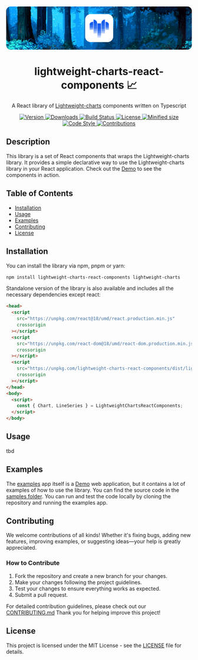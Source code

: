 <img
  alt=""
  src="https://raw.githubusercontent.com/ukorvl/design/master/lightweight-charts-react-components/cover.png"
  loading="lazy"
/>

<div align="center">
  <h1>lightweight-charts-react-components &#x1F4C8;</h1>
  <p>A React library of <a href="https://github.com/tradingview/lightweight-charts" target="_blank">Lightweight-charts</a> components written on Typescript</p>
</div>

<p align="center">
  <a href="https://www.npmjs.com/package/lightweight-charts-react-components">
    <picture>
      <source media="(prefers-color-scheme: dark)" srcset="https://img.shields.io/npm/v/lightweight-charts-react-components?colorA=1e2029&colorB=1e2029&style=flat">
      <img src="https://img.shields.io/npm/v/lightweight-charts-react-components?colorA=ffcc00&colorB=ffcc00&style=flat" alt="Version">
    </picture>
  </a>

  <a href="https://www.npmjs.com/package/lightweight-charts-react-components">
    <picture>
      <source media="(prefers-color-scheme: dark)" srcset="https://img.shields.io/npm/dm/lightweight-charts-react-components?colorA=1e2029&colorB=1e2029&style=flat">
      <img src="https://img.shields.io/npm/dm/lightweight-charts-react-components?colorA=ffcc00&colorB=ffcc00&style=flat" alt="Downloads">
    </picture>
  </a>

  <a href="https://github.com/ukorvl/lightweight-charts-react-components/actions/workflows/build.yaml">
    <picture>
      <source media="(prefers-color-scheme: dark)" srcset="https://img.shields.io/github/actions/workflow/status/ukorvl/lightweight-charts-react-components/build.yaml?branch=main&colorA=1e2029&colorB=1e2029&style=flat">
      <img src="https://img.shields.io/github/actions/workflow/status/ukorvl/lightweight-charts-react-components/build.yaml?branch=main&colorA=ffcc00&colorB=ffcc00&style=flat" alt="Build Status">
    </picture>
  </a>

  <a href="https://github.com/ukorvl/lightweight-charts-react-components/blob/main/LICENSE">
    <picture>
      <source media="(prefers-color-scheme: dark)" srcset="https://img.shields.io/npm/l/lightweight-charts-react-components?colorA=1e2029&colorB=1e2029&style=flat">
      <img src="https://img.shields.io/npm/l/lightweight-charts-react-components?colorA=ffcc00&colorB=ffcc00&style=flat" alt="License">
    </picture>
  </a>

  <a href="https://bundlephobia.com/package/lightweight-charts-react-components">
    <picture>
      <source media="(prefers-color-scheme: dark)" srcset="https://img.shields.io/bundlephobia/minzip/lightweight-charts-react-components?colorA=1e2029&colorB=1e2029&style=flat">
      <img src="https://img.shields.io/bundlephobia/minzip/lightweight-charts-react-components?colorA=ffcc00&colorB=ffcc00&style=flat" alt="Minified size">
    </picture>
  </a>

  <a href="https://github.com/ukorvl/lightweight-charts-react-components">
    <picture>
      <source media="(prefers-color-scheme: dark)" srcset="https://img.shields.io/badge/code%20style-eslint-1e2029?style=flat">
      <img src="https://img.shields.io/badge/code%20style-eslint-ffcc00?style=flat" alt="Code Style">
    </picture>
  </a>

  <a href="https://github.com/ukorvl/lightweight-charts-react-components">
    <picture>
      <source media="(prefers-color-scheme: dark)" srcset="https://img.shields.io/badge/contributions-welcome-1e2029?style=flat">
      <img src="https://img.shields.io/badge/contributions-welcome-ffcc00?style=flat" alt="Contributions">
    </picture>
  </a>
</p>

## Description

This library is a set of React components that wraps the Lightweight-charts library. It provides a simple declarative way to use the Lightweight-charts library in your React application.
Check out the [Demo](https://ukorvl.github.io/lightweight-charts-react-components/) to see the components in action.

## Table of Contents

- [Installation](#installation)
- [Usage](#usage)
- [Examples](#examples)
- [Contributing](#contributing)
- [License](#license)

## Installation

You can install the library via npm, pnpm or yarn:

```bash
npm install lightweight-charts-react-components lightweight-charts
```

Standalone version of the library is also available and includes all the necessary dependencies except react:

```html
<head>
  <script
    src="https://unpkg.com/react@18/umd/react.production.min.js"
    crossorigin
  ></script>
  <script
    src="https://unpkg.com/react-dom@18/umd/react-dom.production.min.js"
    crossorigin
  ></script>
  <script
    src="https://unpkg.com/lightweight-charts-react-components/dist/lightweight-charts-react-components.standalone.js"
    crossorigin
  ></script>
</head>
<body>
  <script>
    const { Chart, LineSeries } = LightweightChartsReactComponents;
  </script>
</body>
```

## Usage

tbd

## Examples

The [examples](https://github.com/ukorvl/lightweight-charts-react-components/blob/main/examples/) app itself is a [Demo](https://ukorvl.github.io/lightweight-charts-react-components/) web application, but it contains a lot of examples of how to use the library. You can find the source code in the [samples folder](https://github.com/ukorvl/lightweight-charts-react-components/blob/main/examples/src/samples). 
You can run and test the code locally by cloning the repository and running the examples app.

## Contributing

We welcome contributions of all kinds! Whether it's fixing bugs, adding new features, improving examples, or suggesting ideas—your help is greatly appreciated.

### How to Contribute
1. Fork the repository and create a new branch for your changes.
2. Make your changes following the project guidelines.
3. Test your changes to ensure everything works as expected.
4. Submit a pull request.

For detailed contribution guidelines, please check out our [CONTRIBUTING.md](../CONTRIBUTING.md)
Thank you for helping improve this project!

## License

This project is licensed under the MIT License - see the [LICENSE](https://github.com/ukorvl/lightweight-charts-react-components/blob/main/lib/LICENSE) file for details.
